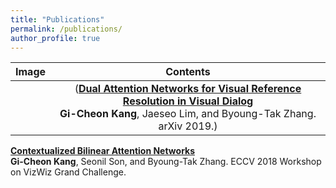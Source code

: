 ```yaml
---
title: "Publications"
permalink: /publications/
author_profile: true
---
```


| Image             |  Contents |
:-------------------------:|:-------------------------:
![]()  | (<b>[Dual Attention Networks for Visual Reference Resolution in Visual Dialog](https://arxiv.org/abs/1902.09368)</b> <br> <b>Gi-Cheon Kang</b>, Jaeseo Lim, and Byoung-Tak Zhang. arXiv 2019.)




<b>[Contextualized Bilinear Attention Networks](https://bi.snu.ac.kr/Publications/Conferences/International/ECCV2018_Workshop_VizWiz_GCKang.pdf)</b> <br>
<b>Gi-Cheon Kang</b>, Seonil Son, and Byoung-Tak Zhang. ECCV 2018 Workshop on VizWiz Grand Challenge.

